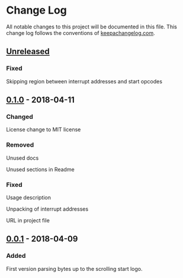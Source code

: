 # Change Log
All notable changes to this project will be documented in this file. This change log follows the conventions of [keepachangelog.com](http://keepachangelog.com/).

## [Unreleased]
### Fixed
Skipping region between interrupt addresses and start opcodes

## [0.1.0] - 2018-04-11
### Changed
License change to MIT license

### Removed
Unused docs

Unused sections in Readme

### Fixed
Usage description

Unpacking of interrupt addresses

URL in project file

## [0.0.1] - 2018-04-09
### Added
First version parsing bytes up to the scrolling start logo.

[Unreleased]: https://github.com/gernd/gb-dumper/compare/v0.1.0...master
[0.1.0]: https://github.com/gernd/gb-dumper/compare/v0.0.1...v0.1.0
[0.0.1]: https://github.com/gernd/gb-dumper/compare/ca6130150d7728ef7190c84a013ebc45b8e383e1...v0.0.1
